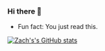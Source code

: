 ### Hi there 👋

<!--
**zfouts/zfouts** is a ✨ _special_ ✨ repository because its `README.md` (this file) appears on your GitHub profile.

Here are some ideas to get you started:

- 🔭 I’m currently working on ...
- 🌱 I’m currently learning ...
- 👯 I’m looking to collaborate on ...
- 🤔 I’m looking for help with ...
- 💬 Ask me about ...
- 📫 How to reach me: ...
- 😄 Pronouns: ...
- ⚡ Fun fact: ...
-->

- Fun fact: You just read this.
 



[![Zach's's GitHub stats](https://github-readme-stats.vercel.app/api?zfouts)](https://github.com/anuraghazra/github-readme-stats)
